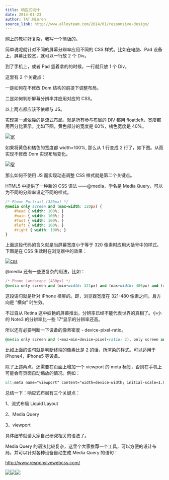 ```yaml
---
title: 响应式设计
date: 2014-01-23
author: TAT.Minren
source_link: http://www.alloyteam.com/2014/01/responsive-design/
---
```


<!-- {% raw %} - for jekyll -->

网上的教程好复杂，我写一个简版的。

简单说呢就针对不同的屏幕分辨率应用不同的 CSS 样式。比如在电脑、Pad 设备上，屏幕比较宽，就可以一行放 2 个 Div。

到了手机上，或者 Pad 竖着拿的的时候，一行就只放 1 个 Div。

这里有 2 个关键点：

一是如何在不修改 Dom 结构的前提下调整布局。

二是如何判断屏幕分辨率并应用对应的 CSS。

以上两点都应该不依赖与 JS。

实现第一点依靠的是流式布局。就是所有参与布局的 DIV 都用 float:left，宽度都用百分比表示。比如下图，黄色部分的宽度是 60%，橘色宽度是 40%。

[![宽](http://www.alloyteam.com/wp-content/uploads/2014/01/宽.jpg)](http://www.alloyteam.com/wp-content/uploads/2014/01/宽.jpg)

如果将黄色和橘色的宽度都 width=100%, 那么从 1 行变成 2 行了，如下图。从而实现不修改 Dom 实现布局变化。

[![窄](http://www.alloyteam.com/wp-content/uploads/2014/01/窄.jpg)](http://www.alloyteam.com/wp-content/uploads/2014/01/窄.jpg)

那么如何不使用 JS 而实现动态调整 CSS 样式就是第二个关键点。

HTML5 中提供了一种新的 CSS 语法 ——@media，学名是 Media Query，可以为不同的分辨率设定不同的样式。

```css
/* Phone Portrait (320px) */
@media only screen and (max-width: 320px) {
	#head { width: 100%; }
	#main { width: 100%; }
	#foot { width: 100%; }
	#left { width: 100%; }
	#right { width: 100%; }
}
```

上面这段代码的含义就是当屏幕宽度小于等于 320 像素时应用大括号中的样式。下图是在 CSS 生效时在浏览器中的效果：

[![css](http://www.alloyteam.com/wp-content/uploads/2014/01/css.jpg)](http://www.alloyteam.com/wp-content/uploads/2014/01/css.jpg)

@media 还有一些更复杂的用法，比如：

```ruby
/* Phone Landscape (480px) */
@media only screen and (min-width: 321px) and (max-width: 480px) and (orientation: landscape) {
```

这段语句就是针对 iPhone 横屏的。即，浏览器宽度在 321-480 像素之间，且方向是 “横向” 时生效。

不过自从 Retina 这中妖艳的屏幕推出，分辨率已经不能代表世界的真相了。小小的 Note3 的分辨率比一些 17“显示的分辨率还高。

所以还有必要判断一下设备的像素密度 - device-pixel-ratio。

```ruby
@media only screen and (-moz-min-device-pixel-ratio: 2), only screen and (-o-min-device-pixel-ratio: 2/1), only screen and (-webkit-min-device-pixel-ratio: 2), only screen and (min-device-pixel-ratio: 2)
```

比如上面的语句就是判断终端的像素比是 2 的话，所渲染的样式。可以适用于 iPhone4，iPhone5 等设备。

除了上述两点，还需要在页面上增加一个 viewport 的 meta 标签，否则在手机上可能会有页面自动缩放的情况。例如：

```html
&lt;meta name="viewport" content="width=device-width; initial-scale=1.0">
```

总结一下：响应式布局有三个关键点：

1、流式布局 Liquid Layout

2、Media Query

3、viewport

具体细节就请大家自己研究相关的语法了。

Media Query 的语法比较复杂，这里个大家推荐一个工具，可以方便的设计布局，并可以针对各种设备自动生成 Media Query 的语句：

<http://www.responsivewebcss.com/>

![](http://www.responsivewebcss.com/content/images/home/step1.png)![](http://www.responsivewebcss.com/content/images/home/step2.png)![](http://www.responsivewebcss.com/content/images/home/step3.png)


<!-- {% endraw %} - for jekyll -->